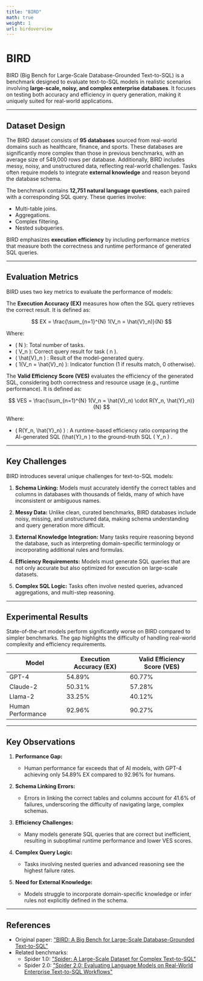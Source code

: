 ```yaml
---
title: "BIRD"  
math: true  
weight: 1  
url: birdoverview  
---
```


# BIRD

BIRD (Big Bench for Large-Scale Database-Grounded Text-to-SQL) is a benchmark designed to evaluate text-to-SQL models in realistic scenarios involving **large-scale, noisy, and complex enterprise databases**. It focuses on testing both accuracy and efficiency in query generation, making it uniquely suited for real-world applications.

---

## Dataset Design

The BIRD dataset consists of **95 databases** sourced from real-world domains such as healthcare, finance, and sports. These databases are significantly more complex than those in previous benchmarks, with an average size of 549,000 rows per database. Additionally, BIRD includes messy, noisy, and unstructured data, reflecting real-world challenges. Tasks often require models to integrate **external knowledge** and reason beyond the database schema.

The benchmark contains **12,751 natural language questions**, each paired with a corresponding SQL query. These queries involve:
- Multi-table joins.
- Aggregations.
- Complex filtering.
- Nested subqueries.

BIRD emphasizes **execution efficiency** by including performance metrics that measure both the correctness and runtime performance of generated SQL queries.

---

## Evaluation Metrics

BIRD uses two key metrics to evaluate the performance of models:

The **Execution Accuracy (EX)** measures how often the SQL query retrieves the correct result. It is defined as:

$$
EX = \frac{\sum_{n=1}^{N} 1(V_n = \hat{V}_n)}{N}
$$

Where:  
- \( N \): Total number of tasks.  
- \( V_n \): Correct query result for task \( n \).  
- \( \hat{V}_n \) : Result of the model-generated query.  
- \( 1(V_n = \hat{V}_n) \): Indicator function (1 if results match, 0 otherwise).

The **Valid Efficiency Score (VES)** evaluates the efficiency of the generated SQL, considering both correctness and resource usage (e.g., runtime performance). It is defined as:

$$
VES = \frac{\sum_{n=1}^{N} 1(V_n = \hat{V}_n) \cdot R(Y_n, \hat{Y}_n)}{N}
$$

Where:  
- \( R(Y_n, \hat{Y}_n) \) : A runtime-based efficiency ratio comparing the AI-generated SQL \(\hat{Y}_n \)  to the ground-truth SQL \( Y_n \) .

---

## Key Challenges

BIRD introduces several unique challenges for text-to-SQL models:

1. **Schema Linking:** Models must accurately identify the correct tables and columns in databases with thousands of fields, many of which have inconsistent or ambiguous names.

2. **Messy Data:** Unlike clean, curated benchmarks, BIRD databases include noisy, missing, and unstructured data, making schema understanding and query generation more difficult.

3. **External Knowledge Integration:** Many tasks require reasoning beyond the database, such as interpreting domain-specific terminology or incorporating additional rules and formulas.

4. **Efficiency Requirements:** Models must generate SQL queries that are not only accurate but also optimized for execution on large-scale datasets.

5. **Complex SQL Logic:** Tasks often involve nested queries, advanced aggregations, and multi-step reasoning.

---

## Experimental Results

State-of-the-art models perform significantly worse on BIRD compared to simpler benchmarks. The gap highlights the difficulty of handling real-world complexity and efficiency requirements.

| **Model**          | **Execution Accuracy (EX)** | **Valid Efficiency Score (VES)** |  
|---------------------|-----------------------------|-----------------------------------|  
| GPT-4              | 54.89%                     | 60.77%                           |  
| Claude-2           | 50.31%                     | 57.28%                           |  
| Llama-2            | 33.25%                     | 40.12%                           |  
| Human Performance  | 92.96%                     | 90.27%                           |  

---

## Key Observations

1. **Performance Gap:**  
   - Human performance far exceeds that of AI models, with GPT-4 achieving only 54.89% EX compared to 92.96% for humans.

2. **Schema Linking Errors:**  
   - Errors in linking the correct tables and columns account for 41.6% of failures, underscoring the difficulty of navigating large, complex schemas.

3. **Efficiency Challenges:**  
   - Many models generate SQL queries that are correct but inefficient, resulting in suboptimal runtime performance and lower VES scores.

4. **Complex Query Logic:**  
   - Tasks involving nested queries and advanced reasoning see the highest failure rates.

5. **Need for External Knowledge:**  
   - Models struggle to incorporate domain-specific knowledge or infer rules not explicitly defined in the schema.

---

## References

- Original paper: ["BIRD: A Big Bench for Large-Scale Database-Grounded Text-to-SQL"](https://arxiv.org/abs/2305.03111)  
- Related benchmarks:
  - Spider 1.0: ["Spider: A Large-Scale Dataset for Complex Text-to-SQL"](https://arxiv.org/abs/1809.08887)  
  - Spider 2.0: ["Spider 2.0: Evaluating Language Models on Real-World Enterprise Text-to-SQL Workflows"](https://arxiv.org/abs/2411.07763)  
